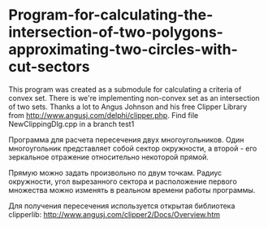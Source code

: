 # Program-for-calculating-the-intersection-of-two-polygons-approximating-two-circles-with-cut-sectors
This program was created as a submodule for calculating a criteria of convex set. There is we're implementing non-convex set as an intersection of two sets. Thanks a lot to Angus Johnson and his free Clipper Library from http://www.angusj.com/delphi/clipper.php. Find file NewClippingDlg.cpp in a branch test1

Программа для расчета пересечения двух многоугольников. Один многоугольник представляет собой сектор окружности, а второй - его зеркальное отражение относительно некоторой прямой.

Прямую можно задать произвольно по двум точкам. Радиус окружности, угол вырезанного сектора и расположение первого множества можно изменять в реальном времени работы программы.

Для получения пересечения используется открытая библиотека clipperlib: http://www.angusj.com/clipper2/Docs/Overview.htm
